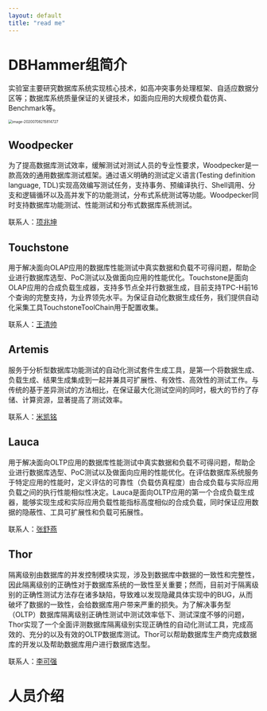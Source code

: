 ```yaml
---
layout: default
title: "read me"
---
```


# DBHammer组简介

实验室主要研究数据库系统实现核心技术，如高冲突事务处理框架、自适应数据分区等；数据库系统质量保证的关键技术，如面向应用的大规模负载仿真、Benchmark等。

<img src="https://tva1.sinaimg.cn/large/007S8ZIlgy1ggjwsk32phj30jg0jcqg9.jpg" alt="image-20200708215814727" style="zoom:50%;" />

## Woodpecker

为了提高数据库测试效率，缓解测试对测试人员的专业性要求，Woodpecker是一款高效的通用数据库测试框架。通过语义明确的测试定义语言(Testing definition language, TDL)实现高效编写测试任务，支持事务、预编译执行、Shell调用、分支和逻辑循环以及高并发下的功能测试，分布式系统测试等功能。Woodpecker同时支持数据库功能测试、性能测试和分布式数据库系统测试。

联系人：[项兆坤](mailto:zkxiang@stu.ecnu.edu.cn)

## Touchstone
用于解决面向OLAP应用的数据库性能测试中真实数据和负载不可得问题，帮助企业进行数据库选型、PoC测试以及做面向应用的性能优化。Touchstone是面向OLAP应用的合成负载生成器，支持多节点全并行数据生成，目前支持TPC-H前16个查询的完整支持，为业界领先水平。为保证自动化数据生成任务，我们提供自动化采集工具TouchstoneToolChain用于配置收集。

联系人：[王清帅](mailto:qswang@stu.ecnu.edu.cn)

## Artemis

服务于分析型数据库功能测试的自动化测试套件生成工具，是第一个将数据生成、负载生成、结果生成集成到一起并兼具可扩展性、有效性、高效性的测试工作。与传统的基于差异测试的方法相比，在保证最大化测试空间的同时，极大的节约了存储、计算资源，显著提高了测试效率。

联系人：[米凯铭](mailto:mkm@stu.ecnu.edu.cn)

## Lauca

用于解决面向OLTP应用的数据库性能测试中真实数据和负载不可得问题，帮助企业进行数据库选型、PoC测试以及做面向应用的性能优化。在评估数据库系统服务于特定应用的性能时，定义评估的可靠性（负载仿真程度）由合成负载与实际应用负载之间的执行性能相似性决定。Lauca是面向OLTP应用的第一个合成负载生成器，能够实现生成和实际应用负载性能指标高度相似的合成负载，同时保证应用数据的隐蔽性、工具可扩展性和负载可拓展性。

联系人：[张舒燕](mailto:syzhang@stu.ecnu.edu.cn)

## Thor

隔离级别由数据库的并发控制模块实现，涉及到数据库中数据的一致性和完整性，因此隔离级别的正确性对于数据库系统的一致性至关重要；然而，目前对于隔离级别的正确性测试方法存在诸多缺陷，导致难以发现隐藏具体实现中的BUG，从而破坏了数据的一致性，会给数据库用户带来严重的损失。为了解决事务型（OLTP）数据库隔离级别正确性测试中测试效率低下、测试深度不够的问题，Thor实现了一个全面评测数据库隔离级别实现正确性的自动化测试工具，完成高效的、充分的以及有效的OLTP数据库测试。Thor可以帮助数据库生产商完成数据库的开发以及帮助数据库用户进行数据库选型。

联系人：[李可强](mailto:52194501011@stu.ecnu.edu.cn)

# 人员介绍

